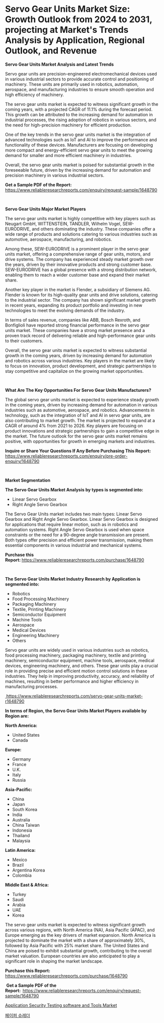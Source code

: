 <p><h1>Servo Gear Units Market Size: Growth Outlook from 2024 to 2031, projecting at Market's Trends Analysis by Application, Regional Outlook, and Revenue</h1></p><p><strong>Servo Gear Units Market Analysis and Latest Trends</strong></p>
<p><p>Servo gear units are precision-engineered electromechanical devices used in various industrial sectors to provide accurate control and positioning of machinery. These units are primarily used in robotics, automation, aerospace, and manufacturing industries to ensure smooth operation and high efficiency of machinery.</p><p>The servo gear units market is expected to witness significant growth in the coming years, with a projected CAGR of 11.1% during the forecast period. This growth can be attributed to the increasing demand for automation in industrial processes, the rising adoption of robotics in various sectors, and the need for high-precision machinery for efficient production.</p><p>One of the key trends in the servo gear units market is the integration of advanced technologies such as IoT and AI to improve the performance and functionality of these devices. Manufacturers are focusing on developing more compact and energy-efficient servo gear units to meet the growing demand for smaller and more efficient machinery in industries.</p><p>Overall, the servo gear units market is poised for substantial growth in the foreseeable future, driven by the increasing demand for automation and precision machinery in various industrial sectors.</p></p>
<p><strong>Get a Sample PDF of the Report:&nbsp;</strong> <a href="https://www.reliableresearchreports.com/enquiry/request-sample/1648790">https://www.reliableresearchreports.com/enquiry/request-sample/1648790</a></p>
<p>&nbsp;</p>
<p><strong>Servo Gear Units Major Market Players</strong></p>
<p><p>The servo gear units market is highly competitive with key players such as Neugart GmbH, WITTENSTEIN, TANDLER, Wilhelm Vogel, SEW-EURODRIVE, and others dominating the industry. These companies offer a wide range of products and solutions catering to various industries such as automotive, aerospace, manufacturing, and robotics.</p><p>Among these, SEW-EURODRIVE is a prominent player in the servo gear units market, offering a comprehensive range of gear units, motors, and drive systems. The company has experienced steady market growth over the years, driven by their innovative products and strong customer base. SEW-EURODRIVE has a global presence with a strong distribution network, enabling them to reach a wider customer base and expand their market share.</p><p>Another key player in the market is Flender, a subsidiary of Siemens AG. Flender is known for its high-quality gear units and drive solutions, catering to the industrial sector. The company has shown significant market growth in recent years, expanding its product portfolio and investing in new technologies to meet the evolving demands of the industry.</p><p>In terms of sales revenue, companies like ABB, Bosch Rexroth, and Bonfiglioli have reported strong financial performance in the servo gear units market. These companies have a strong market presence and a proven track record of delivering reliable and high-performance gear units to their customers.</p><p>Overall, the servo gear units market is expected to witness substantial growth in the coming years, driven by increasing demand for automation and robotics across various industries. Key players in the market are likely to focus on innovation, product development, and strategic partnerships to stay competitive and capitalize on the growing market opportunities.</p></p>
<p>&nbsp;</p>
<p><strong>What Are The Key Opportunities For Servo Gear Units Manufacturers?</strong></p>
<p><p>The global servo gear units market is expected to experience steady growth in the coming years, driven by increasing demand for automation in various industries such as automotive, aerospace, and robotics. Advancements in technology, such as the integration of IoT and AI in servo gear units, are also contributing to market growth. The market is projected to expand at a CAGR of around 4% from 2021 to 2026. Key players are focusing on product innovations and strategic partnerships to gain a competitive edge in the market. The future outlook for the servo gear units market remains positive, with opportunities for growth in emerging markets and industries.</p></p>
<p><strong>Inquire or Share Your Questions If Any Before Purchasing This Report:</strong> <a href="https://www.reliableresearchreports.com/enquiry/pre-order-enquiry/1648790">https://www.reliableresearchreports.com/enquiry/pre-order-enquiry/1648790</a></p>
<p>&nbsp;</p>
<p><strong>Market Segmentation</strong></p>
<p><strong>The Servo Gear Units Market Analysis by types is segmented into:</strong></p>
<p><ul><li>Linear Servo Gearbox</li><li>Right Angle Servo Gearbox</li></ul></p>
<p><p>The Servo Gear Units market includes two main types: Linear Servo Gearbox and Right Angle Servo Gearbox. Linear Servo Gearbox is designed for applications that require linear motion, such as in robotics and automation systems. Right Angle Servo Gearbox is used when space constraints or the need for a 90-degree angle transmission are present. Both types offer precision and efficient power transmission, making them essential components in various industrial and mechanical systems.</p></p>
<p><strong>Purchase this Report:&nbsp;</strong><a href="https://www.reliableresearchreports.com/purchase/1648790">https://www.reliableresearchreports.com/purchase/1648790</a></p>
<p>&nbsp;</p>
<p><strong>The Servo Gear Units Market Industry Research by Application is segmented into:</strong></p>
<p><ul><li>Robotics</li><li>Food Processing Machinery</li><li>Packaging Machinery</li><li>Textile, Printing Machinery</li><li>Semiconductor Equipment</li><li>Machine Tools</li><li>Aerospace</li><li>Medical Devices</li><li>Engineering Machinery</li><li>Others</li></ul></p>
<p><p>Servo gear units are widely used in various industries such as robotics, food processing machinery, packaging machinery, textile and printing machinery, semiconductor equipment, machine tools, aerospace, medical devices, engineering machinery, and others. These gear units play a crucial role in providing precise and efficient motion control solutions in these industries. They help in improving productivity, accuracy, and reliability of machines, resulting in better performance and higher efficiency in manufacturing processes.</p></p>
<p><a href="https://www.reliableresearchreports.com/servo-gear-units-market-r1648790">&nbsp;https://www.reliableresearchreports.com/servo-gear-units-market-r1648790</a></p>
<p><strong>In terms of Region, the Servo Gear Units Market Players available by Region are:</strong></p>
<p>
    <p> <strong> North America: </strong>
        <ul>
            <li>United States</li>
            <li>Canada</li>
        </ul>
        </p> 
    <p> <strong> Europe: </strong>
        <ul>
            <li>Germany</li>
            <li>France</li>
            <li>U.K.</li>
            <li>Italy</li>
            <li>Russia</li>
        </ul>
        </p> 
    <p> <strong> Asia-Pacific: </strong>
        <ul>
            <li>China</li>
            <li>Japan</li>
            <li>South Korea</li>
            <li>India</li>
            <li>Australia</li>
            <li>China Taiwan</li>
            <li>Indonesia</li>
            <li>Thailand</li>
            <li>Malaysia</li>
        </ul>
        </p> 
    <p> <strong> Latin America: </strong>
        <ul>
            <li>Mexico</li>
            <li>Brazil</li>
            <li>Argentina Korea</li>
            <li>Colombia</li>
        </ul>
        </p> 
    <p> <strong> Middle East & Africa: </strong>
        <ul>
            <li>Turkey</li>
            <li>Saudi</li>
            <li>Arabia</li>
            <li>UAE</li>
            <li>Korea</li>
        </ul>
    </p>
    </p>
<p><p>The servo gear units market is expected to witness significant growth across various regions, with North America (NA), Asia Pacific (APAC), and Europe emerging as the key drivers of market expansion. North America is projected to dominate the market with a share of approximately 30%, followed by Asia Pacific with 25% market share. The United States and China are poised to exhibit substantial growth, contributing to the overall market valuation. European countries are also anticipated to play a significant role in shaping the market landscape.</p></p>
<p><strong>Purchase this Report: </strong><a href="https://www.reliableresearchreports.com/purchase/1648790">https://www.reliableresearchreports.com/purchase/1648790</a></p>
<p>&nbsp;<strong>Get a Sample PDF of the Report:&nbsp;&nbsp;</strong><a href="https://www.reliableresearchreports.com/enquiry/request-sample/1648790">https://www.reliableresearchreports.com/enquiry/request-sample/1648790</a></p>
<p><strong></strong></p>
<p><p><a href="https://issuu.com/reportprime-2/docs/application-security-testing-software-and-tools-ma">Application Security Testing software and Tools Market</a></p><p><a href="https://github.com/KellyLyncyh543964/Market-Research-Report-List-2/blob/main/7496658185749.md">페이퍼 슈레더</a></p></p>